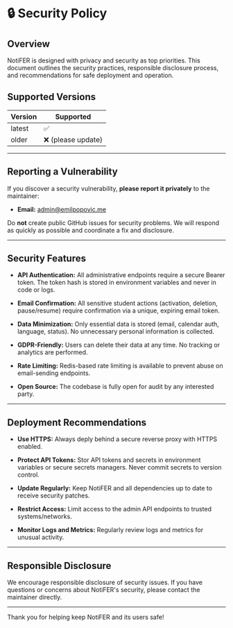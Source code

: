 # 🔒 Security Policy

## Overview

NotiFER is designed with privacy and security as top priorities.
This document outlines the security practices, responsible disclosure process, and recommendations for safe deployment and operation.

## Supported Versions

| Version | Supported          |
|---------|--------------------|
| latest  | ✅                 |
| older   | ❌ (please update) |

---

## Reporting a Vulnerability

If you discover a security vulnerability, **please report it privately** to the maintainer:

- **Email:** [admin@emilpopovic.me](mailto:admin@emilpopovic.me)

Do **not** create public GitHub issues for security problems.
We will respond as quickly as possible and coordinate a fix and disclosure.

---

## Security Features

- **API Authentication:**
  All administrative endpoints require a secure Bearer token. The token hash is stored in environment variables and never in code or logs.

- **Email Confirmation:**
  All sensitive student actions (activation, deletion, pause/resume) require confirmation via a unique, expiring email token.

- **Data Minimization:**
  Only essential data is stored (email, calendar auth, language, status). No unnecessary personal information is collected.

- **GDPR-Friendly:**
  Users can delete their data at any time. No tracking or analytics are performed.

- **Rate Limiting:**
  Redis-based rate limiting is available to prevent abuse on email-sending endpoints.

- **Open Source:**
  The codebase is fully open for audit by any interested party.

---

## Deployment Recommendations

- **Use HTTPS:**
  Always deply behind a secure reverse proxy with HTTPS enabled.

- **Protect API Tokens:**
  Stor API tokens and secrets in environment variables or secure secrets managers.
  Never commit secrets to version control.

- **Update Regularly:**
  Keep NotiFER and all dependencies up to date to receive security patches.

- **Restrict Access:**
  Limit access to the admin API endpoints to trusted systems/networks.

- **Monitor Logs and Metrics:**
  Regularly review logs and metrics for unusual activity.

---

## Responsible Disclosure

We encourage responsible disclosure of security issues.
If you have questions or concerns about NotiFER's security, please contact the maintainer directly.

---

Thank you for helping keep NotiFER and its users safe!
